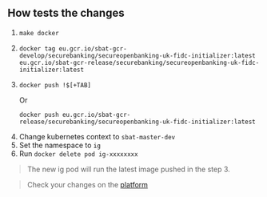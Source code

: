 ## How tests the changes
1. `make docker`
1. ```shell
   docker tag eu.gcr.io/sbat-gcr-develop/securebanking/secureopenbanking-uk-fidc-initializer:latest eu.gcr.io/sbat-gcr-release/securebanking/secureopenbanking-uk-fidc-initializer:latest
   ```
1. ```shell
   docker push !$[+TAB]
   ```
   Or
   ```shell
   docker push eu.gcr.io/sbat-gcr-release/securebanking/secureopenbanking-uk-fidc-initializer:latest
   ```
1. Change kubernetes context to `sbat-master-dev`
1. Set the namespace to `ig`
1. Run `docker delete pod ig-xxxxxxxx`

>The new ig pod will run the latest image pushed in the step 3.

>Check your changes on the [platform](https://iam.dev.forgerock.financial/platform)